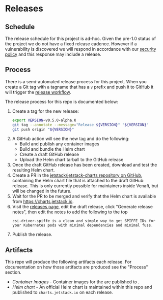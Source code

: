 # Releases

## Schedule

The release schedule for this project is ad-hoc. Given the pre-1.0 status of the project we do not have a fixed release cadence. However if a vulnerability is discovered we will respond in accordance with our [security policy](https://github.com/cert-manager/community/blob/main/SECURITY.md) and this response may include a release.

## Process

There is a semi-automated release process for this project. When you create a Git tag with a tagname that has a `v` prefix and push it to GitHub it will trigger the [release workflow].

The release process for this repo is documented below:

1. Create a tag for the new release:
    ```sh
   export VERSION=v0.5.0-alpha.0
   git tag --annotate --message="Release ${VERSION}" "${VERSION}"
   git push origin "${VERSION}"
   ```
2. A GitHub action will see the new tag and do the following:
    - Build and publish any container images
    - Build and bundle the Helm chart
    - Create a draft GitHub release
    - Upload the Helm chart tarball to the GitHub release
3. Once the draft GitHub release has been created, download and test the resulting Helm chart.
4. Create a PR in the [jetstack/jetstack-charts repository on GitHub](https://github.com/jetstack/jetstack-charts), containing the Helm chart file that is attached to the draft GitHub release. This is only currently possible for maintainers inside Venafi, but will be changed in the future.
5. Wait for the PR to be merged and verify that the Helm chart is available from https://charts.jetstack.io.
6. Visit the [releases page], edit the draft release, click "Generate release notes", then edit the notes to add the following to the top
    ```
    csi-driver-spiffe is a clean and simple way to get SPIFFE IDs for your Kubernetes pods with minimal dependencies and minimal fuss.
    ```
7. Publish the release.

## Artifacts

This repo will produce the following artifacts each release. For documentation on how those artifacts are produced see the "Process" section.

- *Container Images* - Container images for the are published to . 
- *Helm chart* - An official Helm chart is maintained within this repo and published to `charts.jetstack.io` on each release.

[release workflow]: https://github.com/cert-manager/csi-driver-spiffe/actions/workflows/release.yaml
[releases page]: https://github.com/cert-manager/csi-driver-spiffe/releases